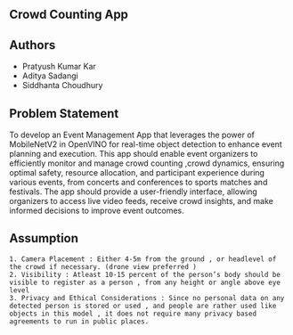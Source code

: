 ## Crowd Counting App 


## Authors

 - Pratyush Kumar Kar
 - Aditya Sadangi
 - Siddhanta Choudhury


## Problem Statement
To develop an Event Management App that leverages the power of MobileNetV2 in OpenVINO for real-time object detection to enhance event planning and execution. This app should enable event organizers to efficiently monitor and manage crowd counting ,crowd dynamics, ensuring optimal safety, resource allocation, and participant experience during various events, from concerts and conferences to sports matches and festivals. The app should provide a user-friendly interface, allowing organizers to access live video feeds, receive crowd insights, and make informed decisions to improve event outcomes.



## Assumption
    1. Camera Placement : Either 4-5m from the ground , or headlevel of the crowd if necessary. (drone view preferred )
    2. Visibility : Atleast 10-15 percent of the person’s body should be visible to register as a person , from any height or angle above eye level
    3. Privacy and Ethical Considerations : Since no personal data on any detected person is stored or used , and people are rather used like objects in this model , it does not require many privacy based agreements to run in public places.
